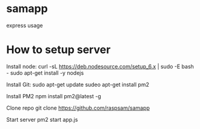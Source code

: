 # samapp
express usage


# How to setup server
Install node:
curl -sL https://deb.nodesource.com/setup_6.x | sudo -E bash -
sudo apt-get install -y nodejs

Install Git:
sudo apt-get update
sudeo apt-get install pm2

Install PM2
npm install pm2@latest -g

Clone repo
git clone https://github.com/raspsam/samapp

Start server
pm2 start app.js